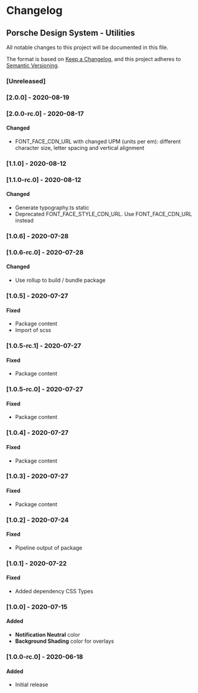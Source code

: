 # Changelog
 
## Porsche Design System - Utilities
All notable changes to this project will be documented in this file.

The format is based on [Keep a Changelog](https://keepachangelog.com/en/1.0.0/),
and this project adheres to [Semantic Versioning](https://semver.org/spec/v2.0.0.html).

### [Unreleased]

### [2.0.0] - 2020-08-19

### [2.0.0-rc.0] - 2020-08-17

#### Changed
- FONT_FACE_CDN_URL with changed UPM (units per em): different character size, letter spacing and vertical alignment

### [1.1.0] - 2020-08-12

### [1.1.0-rc.0] - 2020-08-12

#### Changed
- Generate typography.ts static
- Deprecated FONT_FACE_STYLE_CDN_URL. Use FONT_FACE_CDN_URL instead

### [1.0.6] - 2020-07-28

### [1.0.6-rc.0] - 2020-07-28

#### Changed
- Use rollup to build / bundle package

### [1.0.5] - 2020-07-27

#### Fixed
- Package content
- Import of scss

### [1.0.5-rc.1] - 2020-07-27

#### Fixed
- Package content

### [1.0.5-rc.0] - 2020-07-27

#### Fixed
- Package content

### [1.0.4] - 2020-07-27

#### Fixed
- Package content

### [1.0.3] - 2020-07-27

#### Fixed
- Package content

### [1.0.2] - 2020-07-24

#### Fixed
- Pipeline output of package

### [1.0.1] - 2020-07-22

#### Fixed
- Added dependency CSS Types

### [1.0.0] - 2020-07-15

#### Added
- **Notification Neutral** color
- **Background Shading** color for overlays

### [1.0.0-rc.0] - 2020-06-18

#### Added
- Initial release